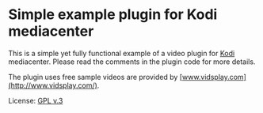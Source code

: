 Simple example plugin for Kodi mediacenter
===

This is a simple yet fully functional example of a video plugin for [Kodi](http://kodi.tv) mediacenter.
Please read the comments in the plugin code for more details.

The plugin uses free sample videos are provided by [www.vidsplay.com](http://www.vidsplay.com/).

License: [GPL v.3](http://www.gnu.org/copyleft/gpl.html)
